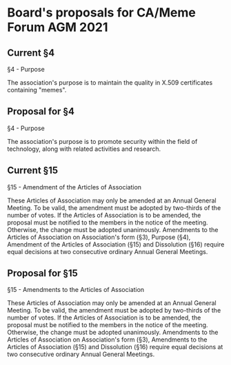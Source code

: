 # Board's proposals for CA/Meme Forum AGM 2021

## Current §4

§4 - Purpose

The association's purpose is to maintain the quality
in X.509 certificates containing "memes".

## Proposal for §4

§4 - Purpose

The association's purpose is to promote security within
the field of technology, along with related activities and research.

## Current §15

§15 - Amendment of the Articles of Association

These Articles of Association may only be amended at an Annual General Meeting.
To be valid, the amendment must be adopted by two-thirds of the number of votes.
If the Articles of Association is to be amended, the proposal must be notified to the members in the notice of the meeting.
Otherwise, the change must be adopted unanimously.
Amendments to the Articles of Association on Association's form (§3), Purpose (§4),
Amendment of the Articles of Association (§15) and Dissolution (§16)
require equal decisions at two consecutive ordinary Annual General Meetings.

## Proposal for §15

§15 - Amendments to the Articles of Association

These Articles of Association may only be amended at an Annual General Meeting.
To be valid, the amendment must be adopted by two-thirds of the number of votes.
If the Articles of Association is to be amended, the proposal must be notified to the members in the notice of the meeting.
Otherwise, the change must be adopted unanimously.
Amendments to the Articles of Association on Association's form (§3),
Amendments to the Articles of Association (§15) and Dissolution (§16)
require equal decisions at two consecutive ordinary Annual General Meetings.
